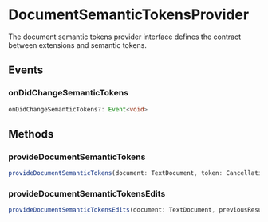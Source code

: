# DocumentSemanticTokensProvider

The document semantic tokens provider interface defines the contract between extensions and semantic tokens.

## Events

### onDidChangeSemanticTokens

```typescript
onDidChangeSemanticTokens?: Event<void>
```

## Methods

### provideDocumentSemanticTokens

```typescript
provideDocumentSemanticTokens(document: TextDocument, token: CancellationToken): ProviderResult<SemanticTokens>
```

### provideDocumentSemanticTokensEdits

```typescript
provideDocumentSemanticTokensEdits(document: TextDocument, previousResultId: string, token: CancellationToken): ProviderResult<SemanticTokens | SemanticTokensEdits>
```

[SemanticTokensEdits]: SemanticTokensEdits.md
[Event]: EventT.md
[ProviderResult]: ProviderResultT.md
[TextDocument]: TextDocument.md
[SemanticTokens]: SemanticTokens.md
[CancellationToken]: CancellationToken.md
